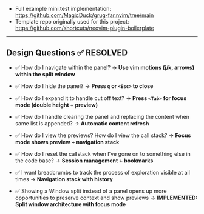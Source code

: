 - Full example mini.test implementation: https://github.com/MagicDuck/grug-far.nvim/tree/main
- Template repo originally used for this project: https://github.com/shortcuts/neovim-plugin-boilerplate

---

## Design Questions ✅ RESOLVED

- ✅ How do I navigate within the panel? → **Use vim motions (j/k, arrows) within the split window**
- ✅ How do I hide the panel? → **Press `q` or `<Esc>` to close**  
- ✅ How do I expand it to handle cut off text? → **Press `<Tab>` for focus mode (double height + preview)**
- ✅ How do I handle clearing the panel and replacing the content when same list is appended? → **Automatic content refresh**
- ✅ How do I view the previews? How do I view the call stack? → **Focus mode shows preview + navigation stack**
- ✅ How do I reset the callstack when I've gone on to something else in the code base? → **Session management + bookmarks**

- ✅ I want breadcrumbs to track the process of exploration visible at all times → **Navigation stack with history**
- ✅ Showing a Window split instead of a panel opens up more opportunities to preserve context and show previews → **IMPLEMENTED: Split window architecture with focus mode**